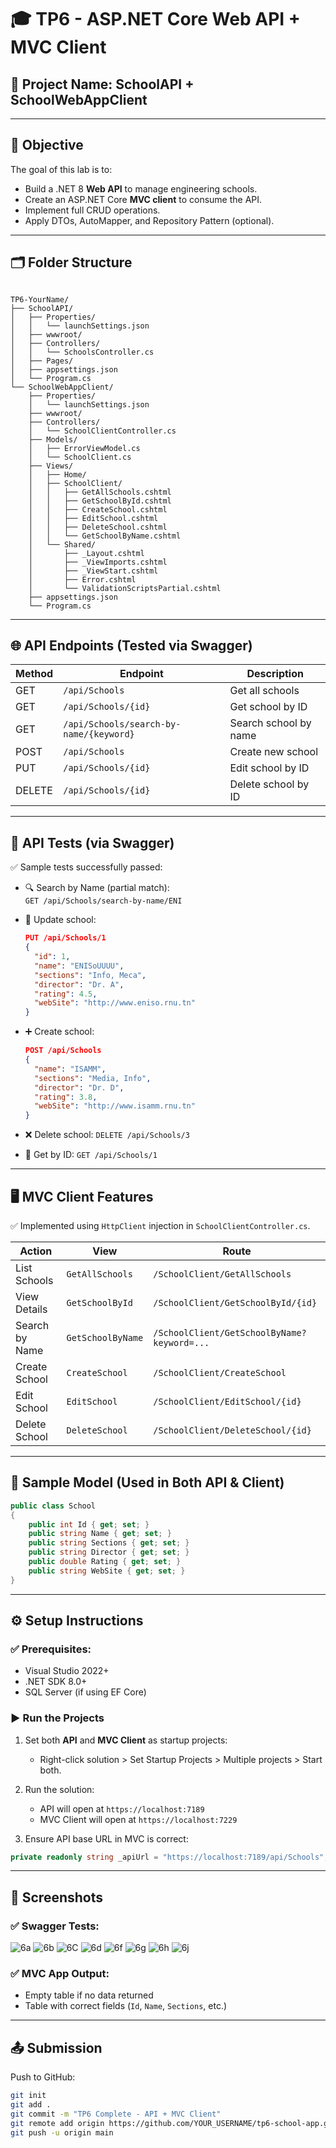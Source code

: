 
# 🎓 TP6 - ASP.NET Core Web API + MVC Client

## 🏫 Project Name: SchoolAPI + SchoolWebAppClient  
---

## 📌 Objective

The goal of this lab is to:
- Build a .NET 8 **Web API** to manage engineering schools.
- Create an ASP.NET Core **MVC client** to consume the API.
- Implement full CRUD operations.
- Apply DTOs, AutoMapper, and Repository Pattern (optional).
---

## 🗂️ Folder Structure
```

TP6-YourName/
├── SchoolAPI/
│   ├── Properties/
│   │   └── launchSettings.json
│   ├── wwwroot/
│   ├── Controllers/
│   │   └── SchoolsController.cs
│   ├── Pages/
│   ├── appsettings.json
│   └── Program.cs
└── SchoolWebAppClient/
    ├── Properties/
    │   └── launchSettings.json
    ├── wwwroot/
    ├── Controllers/
    │   └── SchoolClientController.cs
    ├── Models/
    │   ├── ErrorViewModel.cs
    │   └── SchoolClient.cs
    ├── Views/
    │   ├── Home/
    │   ├── SchoolClient/
    │   │   ├── GetAllSchools.cshtml
    │   │   ├── GetSchoolById.cshtml
    │   │   ├── CreateSchool.cshtml
    │   │   ├── EditSchool.cshtml
    │   │   ├── DeleteSchool.cshtml
    │   │   └── GetSchoolByName.cshtml
    │   └── Shared/
    │       ├── _Layout.cshtml
    │       ├── _ViewImports.cshtml
    │       ├── _ViewStart.cshtml
    │       ├── Error.cshtml
    │       └── ValidationScriptsPartial.cshtml
    ├── appsettings.json
    └── Program.cs
```

---

## 🌐 API Endpoints (Tested via Swagger)

| Method | Endpoint                                | Description             |
|--------|------------------------------------------|-------------------------|
| GET    | `/api/Schools`                           | Get all schools         |
| GET    | `/api/Schools/{id}`                      | Get school by ID        |
| GET    | `/api/Schools/search-by-name/{keyword}`  | Search school by name   |
| POST   | `/api/Schools`                           | Create new school       |
| PUT    | `/api/Schools/{id}`                      | Edit school by ID       |
| DELETE | `/api/Schools/{id}`                      | Delete school by ID     |

---

## 🧪 API Tests (via Swagger)

✅ Sample tests successfully passed:

- 🔍 Search by Name (partial match):  
  `GET /api/Schools/search-by-name/ENI`

- 🔄 Update school:
  ```json
  PUT /api/Schools/1
  {
    "id": 1,
    "name": "ENISoUUUU",
    "sections": "Info, Meca",
    "director": "Dr. A",
    "rating": 4.5,
    "webSite": "http://www.eniso.rnu.tn"
  }
  ```

- ➕ Create school:
  ```json
  POST /api/Schools
  {
    "name": "ISAMM",
    "sections": "Media, Info",
    "director": "Dr. D",
    "rating": 3.8,
    "webSite": "http://www.isamm.rnu.tn"
  }
  ```

- ❌ Delete school:
  `DELETE /api/Schools/3`

- 📄 Get by ID:
  `GET /api/Schools/1`

---

## 🖥️ MVC Client Features

✅ Implemented using `HttpClient` injection in `SchoolClientController.cs`.

| Action               | View                 | Route                                  |
|----------------------|----------------------|----------------------------------------|
| List Schools         | `GetAllSchools`      | `/SchoolClient/GetAllSchools`         |
| View Details         | `GetSchoolById`      | `/SchoolClient/GetSchoolById/{id}`    |
| Search by Name       | `GetSchoolByName`    | `/SchoolClient/GetSchoolByName?keyword=...` |
| Create School        | `CreateSchool`       | `/SchoolClient/CreateSchool`          |
| Edit School          | `EditSchool`         | `/SchoolClient/EditSchool/{id}`       |
| Delete School        | `DeleteSchool`       | `/SchoolClient/DeleteSchool/{id}`     |

---

## 🧱 Sample Model (Used in Both API & Client)

```csharp
public class School
{
    public int Id { get; set; }
    public string Name { get; set; }
    public string Sections { get; set; }
    public string Director { get; set; }
    public double Rating { get; set; }
    public string WebSite { get; set; }
}
```

---

## ⚙️ Setup Instructions

### ✅ Prerequisites:
- Visual Studio 2022+
- .NET SDK 8.0+
- SQL Server (if using EF Core)

### ▶️ Run the Projects

1. Set both **API** and **MVC Client** as startup projects:
   - Right-click solution > Set Startup Projects > Multiple projects > Start both.

2. Run the solution:
   - API will open at `https://localhost:7189`
   - MVC Client will open at `https://localhost:7229`

3. Ensure API base URL in MVC is correct:
```csharp
private readonly string _apiUrl = "https://localhost:7189/api/Schools";
```

---

## 📸 Screenshots

### ✅ Swagger Tests:
![6a](https://github.com/user-attachments/assets/39a417ff-baeb-4afe-9b7e-d892c8cc98b1)
![6b](https://github.com/user-attachments/assets/62bb2368-8e65-4029-a53c-a033514db712)
![6C](https://github.com/user-attachments/assets/55f2b36e-2fc8-4b12-9b05-8bcf42f22a2e)
![6d](https://github.com/user-attachments/assets/e5ffc800-2b55-4632-9f64-f80ac7cdd322)
![6f](https://github.com/user-attachments/assets/ca7313a8-f053-4f68-8f94-41435cab43a5)
![6g](https://github.com/user-attachments/assets/0249233b-f7ea-413e-b770-e08008c1a19f)
![6h](https://github.com/user-attachments/assets/43ad278c-35ed-46b3-99a9-32e49bafe1e2)
![6j](https://github.com/user-attachments/assets/5856032e-778b-40ba-ba42-1f44d217cdcc)

### ✅ MVC App Output:
- Empty table if no data returned
- Table with correct fields (`Id`, `Name`, `Sections`, etc.)

---

## 📤 Submission

Push to GitHub:
```bash
git init
git add .
git commit -m "TP6 Complete - API + MVC Client"
git remote add origin https://github.com/YOUR_USERNAME/tp6-school-app.git
git push -u origin main

